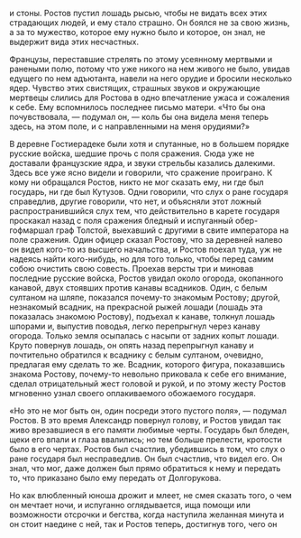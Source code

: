 и стоны. Ростов пустил лошадь рысью, чтобы не видать всех этих страдающих людей, и ему стало страшно. Он боялся не за свою жизнь, а за то мужество, которое ему нужно было и которое, он знал, не выдержит вида этих несчастных.

Французы, переставшие стрелять по этому усеянному мертвыми и ранеными полю, потому что уже никого на нем живого не было, увидав едущего по нем адъютанта, навели на него орудие и бросили несколько ядер. Чувство этих свистящих, страшных звуков и окружающие мертвецы слились для Ростова в одно впечатление ужаса и сожаления к себе. Ему вспомнилось последнее письмо матери. «Что бы она почувствовала, — подумал он, — коль бы она видела меня теперь здесь, на этом поле, и с направленными на меня орудиями?»

В деревне Гостиерадеке были хотя и спутанные, но в большем порядке русские войска, шедшие прочь с поля сражения. Сюда уже не доставали французские ядра, и звуки стрельбы казались далекими. Здесь все уже ясно видели и говорили, что сражение проиграно. К кому ни обращался Ростов, никто не мог сказать ему, ни где был государь, ни где был Кутузов. Одни говорили, что слух о ране государя справедлив, другие говорили, что нет, и объясняли этот ложный распространившийся слух тем, что действительно в карете государя проскакал назад с поля сражения бледный и испуганный обер-гофмаршал граф Толстой, выехавший с другими в свите императора на поле сражения. Один офицер сказал Ростову, что за деревней налево он видел кого-то из высшего начальства, и Ростов поехал туда, уж не надеясь найти кого-нибудь, но для того только, чтобы перед самим собою очистить свою совесть. Проехав версты три и миновав последние русские войска, Ростов увидал около огорода, окопанного канавой, двух стоявших против канавы всадников. Один, с белым султаном на шляпе, показался почему-то знакомым Ростову; другой, незнакомый всадник, на прекрасной рыжей лошади (лошадь эта показалась знакомою Ростову), подъехал к канаве, толкнул лошадь шпорами и, выпустив поводья, легко перепрыгнул через канаву огорода. Только земля осыпалась с насыпи от задних копыт лошади. Круто повернув лошадь, он опять назад перепрыгнул канаву и почтительно обратился к всаднику с белым султаном, очевидно, предлагая ему сделать то же. Всадник, которого фигура, показавшись знакома Ростову, почему-то невольно приковала к себе его внимание, сделал отрицательный жест головой и рукой, и по этому жесту Ростов мгновенно узнал своего оплакиваемого обожаемого государя.

«Но это не мог быть он, один посреди этого пустого поля», — подумал Ростов. В это время Александр повернул голову, и Ростов увидал так живо врезавшиеся в его памяти любимые черты. Государь был бледен, щеки его впали и глаза ввалились; но тем больше прелести, кротости было в его чертах. Ростов был счастлив, убедившись в том, что слух о ране государя был несправедлив. Он был счастлив, что видел его. Он знал, что мог, даже должен был прямо обратиться к нему и передать то, что приказано было ему передать от Долгорукова.

Но как влюбленный юноша дрожит и млеет, не смея сказать того, о чем он мечтает ночи, и испуганно оглядывается, ища помощи или возможности отсрочки и бегства, когда наступила желанная минута и он стоит наедине с ней, так и Ростов теперь, достигнув того, чего он

